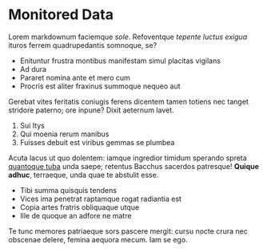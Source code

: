 # Monitored Data

Lorem markdownum faciemque *sole*. Refoventque *tepente luctus exigua* ituros
ferrem quadrupedantis somnoque, se?

- Enituntur frustra montibus manifestam simul placitas vigilans
- Ad dura
- Pararet nomina ante et mero cum
- Procris est aliter fraxinus summoque nequeo aut

Gerebat vites feritatis coniugis ferens dicentem tamen totiens nec tanget
stridore paterno; ore inpune? Dixit aeternum lavet.

1. Sui Itys
2. Qui moenia rerum manibus
3. Fuisses debuit est viribus gemmas se plumbea

Acuta lacus ut quo dolentem: iamque ingredior timidum sperando spreta [quantoque
tuba](http://corpora.com/) unda saepe; retentus Bacchus sacerdos patresque!
**Quique adhuc**, terraeque, unda quae te abstulit esse.

- Tibi summa quisquis tendens
- Vices ima penetrat raptamque rogat radiantia est
- Copia artes fratris obliquaque utque
- Ille de quoque an adfore ne matre

Te tunc memores patriaeque sors pascere mergit: cursu nocte crura nec obscenae
delere, femina aequora mecum. Iam se ego.
